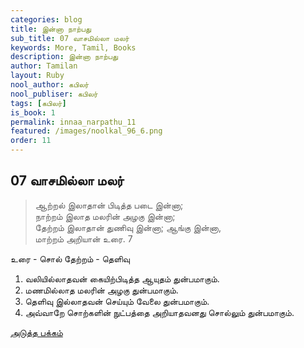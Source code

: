 ```yaml
---
categories: blog
title: இன்னா நாற்பது
sub_title: 07 வாசமில்லா மலர்
keywords: More, Tamil, Books
description: இன்னா நாற்பது
author: Tamilan
layout: Ruby
nool_author: கபிலர்
nool_publiser: கபிலர்
tags: [கபிலர்]
is_book: 1
permalink: innaa_narpathu_11
featured: /images/noolkal_96_6.png
order: 11
---
```



## 07 வாசமில்லா மலர்

> ஆற்றல் இலாதான் பிடித்த படை இன்னா;  
>  நாற்றம் இலாத மலரின் அழகு இன்னா;  
>  தேற்றம் இலாதான் துணிவு இன்னா; ஆங்கு இன்னா,  
>  மாற்றம் அறியான் உரை. 7

உரை - சொல் தேற்றம் - தெளிவு

  1. வலியில்லாதவன் கையிற்பிடித்த ஆயுதம் துன்பமாகும். 
  2. மணமில்லாத மலரின் அழகு துன்பமாகும். 
  3. தெளிவு இல்லாதவன் செய்யும் வேலை துன்பமாகும். 
  4. அவ்வாறே சொற்களின் நுட்பத்தை அறியாதவனது சொல்லும் துன்பமாகும். 

[அடுத்த பக்கம்](innaa_narpathu_12)